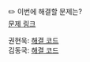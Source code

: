✏️ 이번에 해결할 문제는? <br>
[문제 링크](https://leetcode.com/problems/best-time-to-buy-and-sell-stock/)

권현욱: [해결 코드]() <br>
김동국: [해결 코드]() <br>
